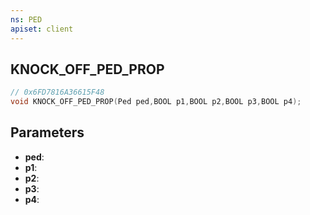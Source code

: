 ```yaml
---
ns: PED
apiset: client
---
```

## KNOCK_OFF_PED_PROP

```c
// 0x6FD7816A36615F48
void KNOCK_OFF_PED_PROP(Ped ped,BOOL p1,BOOL p2,BOOL p3,BOOL p4);
```


## Parameters
* **ped**:
* **p1**:
* **p2**:
* **p3**:
* **p4**:



